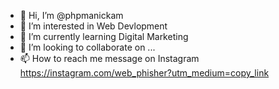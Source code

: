 - 👋 Hi, I’m @phpmanickam
- 👀 I’m interested in Web Devlopment
- 🌱 I’m currently learning Digital  Marketing
- 💞️ I’m looking to collaborate on ...
- 📫 How to reach me message on Instagram  https://instagram.com/web_phisher?utm_medium=copy_link

<!---
phpmanickam/phpmanickam is a ✨ special ✨ repository because its `README.md` (this file) appears on your GitHub profile.
You can click the Preview link to take a look at your changes.
--->
